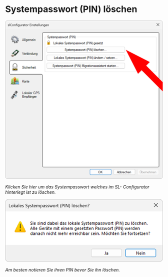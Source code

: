 # Systempasswort (PIN) löschen
![Systempasswort loeschen](pin-loeschen-1.png)  

*Klicken Sie hier um das Systempasswort welches im SL- Configurator hinterlegt ist zu löschen.*  

![Systempasswort loeschen](pin-loeschen-2.png)  

*Am besten notieren Sie ihren PIN bevor Sie ihn löschen.*  